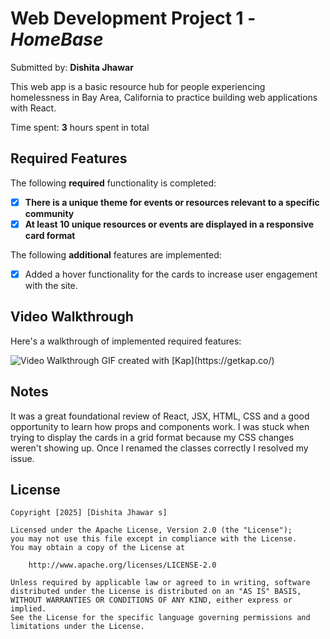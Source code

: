 # Web Development Project 1 - *HomeBase*

Submitted by: **Dishita Jhawar**

This web app is a basic resource hub for people experiencing homelessness in Bay Area, California to practice building web applications with React. 

Time spent: **3** hours spent in total

## Required Features

The following **required** functionality is completed:

- [x] **There is a unique theme for events or resources relevant to a specific community**
- [x] **At least 10 unique resources or events are displayed in a responsive card format**

The following **additional** features are implemented:

* [x] Added a hover functionality for the cards to increase user engagement with the site. 

## Video Walkthrough

Here's a walkthrough of implemented required features:

<img src='https://imgur.com/a/1GXAl1u' title='Video Walkthrough' width='' alt='Video Walkthrough' />
GIF created with [Kap](https://getkap.co/) 

## Notes
It was a great foundational review of React, JSX, HTML, CSS and a good opportunity to learn how props and components work. I was stuck when trying to display the cards in a grid format because my CSS changes weren't showing up. Once I renamed the classes correctly I resolved my issue.

## License

    Copyright [2025] [Dishita Jhawar s]

    Licensed under the Apache License, Version 2.0 (the "License");
    you may not use this file except in compliance with the License.
    You may obtain a copy of the License at

        http://www.apache.org/licenses/LICENSE-2.0

    Unless required by applicable law or agreed to in writing, software
    distributed under the License is distributed on an "AS IS" BASIS,
    WITHOUT WARRANTIES OR CONDITIONS OF ANY KIND, either express or implied.
    See the License for the specific language governing permissions and
    limitations under the License.